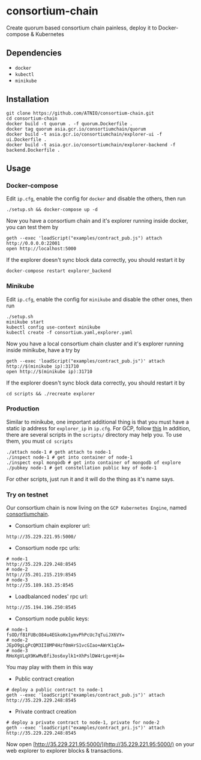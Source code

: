 # consortium-chain
Create quorum based consortium chain painless, deploy it to Docker-compose & Kubernetes

## Dependencies
* `docker`
* `kubectl`
* `minikube`

## Installation
~~~shell
git clone https://github.com/ATNIO/consortium-chain.git
cd consortium-chain
docker build -t quorum . -f quorum.Dockerfile .
docker tag quorum asia.gcr.io/consortiumchain/quorum
docker build -t asia.gcr.io/consortiumchain/explorer-ui -f ui.Dockerfile .
docker build -t asia.gcr.io/consortiumchain/explorer-backend -f backend.Dockerfile .
~~~

## Usage

### Docker-compose
Edit `ip.cfg`, enable the config for `docker` and disable the others, then run
~~~shell
./setup.sh && docker-compose up -d
~~~
Now you have a consortium chain and it's explorer running inside docker, you can test them by
~~~shell
geth --exec 'loadScript("examples/contract_pub.js") attach http://0.0.0.0:22001
open http://localhost:5000
~~~
If the explorer doesn't sync block data correctly, you should restart it by
~~~shell
docker-compose restart explorer_backend
~~~

### Minikube
Edit `ip.cfg`, enable the config for `minikube` and disable the other ones, then run
~~~shell
./setup.sh
minikube start
kubectl config use-context minikube
kubectl create -f consortium.yaml,explorer.yaml
~~~
Now you have a local consortium chain cluster and it's explorer running inside minikube, have a try by
~~~shell
geth --exec 'loadScript("examples/contract_pub.js")' attach http://$(minikube ip):31710
open http://$(minikube ip):31710
~~~
If the explorer doesn't sync block data correctly, you should restart it by
~~~shell
cd scripts && ./recreate explorer
~~~

### Production
Similar to minikube, one important additional thing is that you must have a static ip address for `explorer_ip` in `ip.cfg`. For GCP, follow [this](https://cloud.google.com/sdk/gcloud/reference/compute/addresses/create)
In addition, there are several scripts in the `scripts/` directory may help you. To use them, you must `cd scripts`
~~~shell
./attach node-1 # geth attach to node-1
./inspect node-1 # get into container of node-1
./inspect expl mongodb # get into container of mongodb of explore
./pubkey node-1 # get constellation public key of node-1
~~~
For other scripts, just run it and it will do the thing as it's name says.

### Try on testnet
Our consortium chain is now living on the `GCP Kubernetes Engine`, named [consortiumchain](https://console.cloud.google.com/kubernetes/list?project=consortiumchain).
* Consortium chain explorer url:
~~~shell
http://35.229.221.95:5000/
~~~
* Consortium node rpc urls:
~~~shell
# node-1
http://35.229.229.248:8545
# node-2
http://35.201.215.219:8545
# node-3
http://35.189.163.25:8545
~~~
* Loadbalanced nodes' rpc url:
~~~shell
http://35.194.196.250:8545
~~~
* Consortium node public keys:
~~~shell
# node-1
fsOD/f81FUBcO84u4EGkoHx1ymvPhPcUc7qTuiJX6VY=
# node-2
JEpO9gLgPcQM3II8MP4Hzf0mHrS1vcGIao+AWrK1qCA=
# node-3
RHoXgVLqX9KwMvBfi3os6xylk1+XhPslDW4rLge+Hj4=
~~~
You may play with them in this way
* Public contract creation
~~~shell
# deploy a public contract to node-1
geth --exec 'loadScript("examples/contract_pub.js")' attach http://35.229.229.248:8545
~~~
* Private contract creation
~~~shell
# deploy a private contract to node-1, private for node-2
geth --exec 'loadScript("examples/contract_pri.js")' attach http://35.229.229.248:8545
~~~
Now open [http://35.229.221.95:5000/](http://35.229.221.95:5000/) on your web explorer to explorer blocks & transactions.
